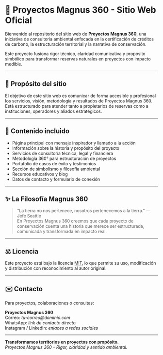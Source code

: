 # 🌱 Proyectos Magnus 360 - Sitio Web Oficial

Bienvenido al repositorio del sitio web de **Proyectos Magnus 360**, una iniciativa de consultoría ambiental enfocada en la certificación de créditos de carbono, la estructuración territorial y la narrativa de conservación.

Este proyecto fusiona rigor técnico, claridad comunicativa y propósito simbólico para transformar reservas naturales en proyectos con impacto medible.

---

## 🚀 Propósito del sitio

El objetivo de este sitio web es comunicar de forma accesible y profesional los servicios, visión, metodología y resultados de Proyectos Magnus 360. Está estructurado para atender tanto a propietarios de reservas como a instituciones, operadores y aliados estratégicos.

---

## 🧠 Contenido incluido

- Página principal con mensaje inspirador y llamado a la acción
- Información sobre la historia y propósito del proyecto
- Servicios de consultoría técnica, legal y financiera
- Metodología 360° para estructuración de proyectos
- Portafolio de casos de éxito y testimonios
- Sección de simbolismo y filosofía ambiental
- Recursos educativos y blog
- Datos de contacto y formulario de conexión

---
## ✨ La Filosofía Magnus 360

> “La tierra no nos pertenece, nosotros pertenecemos a la tierra.” — Jefe Seattle  
> En Proyectos Magnus 360 creemos que cada proyecto de conservación cuenta una historia que merece ser estructurada, comunicada y transformada en impacto real.

---
## ⚖️ Licencia

Este proyecto está bajo la licencia [MIT](LICENSE), lo que permite su uso, modificación y distribución con reconocimiento al autor original.

---

## ✉️ Contacto

Para proyectos, colaboraciones o consultas:

**Proyectos Magnus 360**  
Correo: _tu-correo@dominio.com_  
WhatsApp: _link de contacto directo_  
Instagram / LinkedIn: _enlaces a redes sociales_

---

**Transformamos territorios en proyectos con propósito.**  
*Proyectos Magnus 360 – Rigor, claridad y sentido ambiental.*

